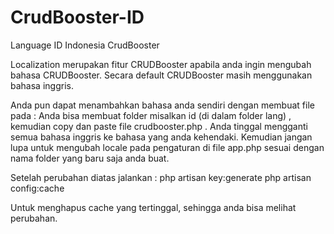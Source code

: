 # CrudBooster-ID
Language ID Indonesia CrudBooster

Localization merupakan fitur CRUDBooster apabila anda ingin mengubah bahasa CRUDBooster.
Secara default CRUDBooster masih menggunakan bahasa inggris.

Anda pun dapat menambahkan bahasa anda sendiri dengan membuat file pada : 
Anda bisa membuat folder misalkan id (di dalam folder lang) , kemudian copy dan paste file crudbooster.php . 
Anda tinggal mengganti semua bahasa inggris ke bahasa yang anda kehendaki.
Kemudian jangan lupa untuk mengubah locale pada pengaturan di file app.php sesuai dengan nama folder yang baru saja anda buat.

Setelah perubahan diatas jalankan :
php artisan key:generate
php artisan config:cache

Untuk menghapus cache yang tertinggal, sehingga anda bisa melihat perubahan.
